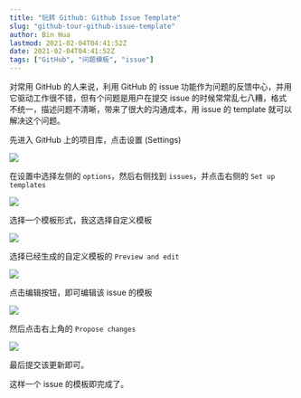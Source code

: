 ```yaml
---
title: "玩转 Github: Github Issue Template"
slug: "github-tour-github-issue-template"
author: Bin Hua
lastmod: 2021-02-04T04:41:52Z
date: 2021-02-04T04:41:52Z
tags: ["GitHub", "问题模板", "issue"]
---
```


对常用 GitHub 的人来说，利用 GitHub 的 issue 功能作为问题的反馈中心，并用它驱动工作很不错，但有个问题是用户在提交 issue 的时候常常乱七八糟，格式不统一，描述问题不清晰，带来了很大的沟通成本，用 issue 的 template 就可以解决这个问题。

先进入 GitHub 上的项目库，点击设置 (Settings)

![](/imgs/githubissue_001.png)

在设置中选择左侧的 `options`，然后右侧找到 `issues`，并点击右侧的 `Set up templates`

![](/imgs/githubissue_002.png)

选择一个模板形式，我这选择自定义模板

![](/imgs/githubissue_003.png)

选择已经生成的自定义模板的 `Preview and edit`

![](/imgs/githubissue_004.png)

点击编辑按钮，即可编辑该 issue 的模板

![](/imgs/githubissue_005.png)

然后点击右上角的 `Propose changes`

![](/imgs/githubissue_006.png)

最后提交该更新即可。

这样一个 issue 的模板即完成了。
